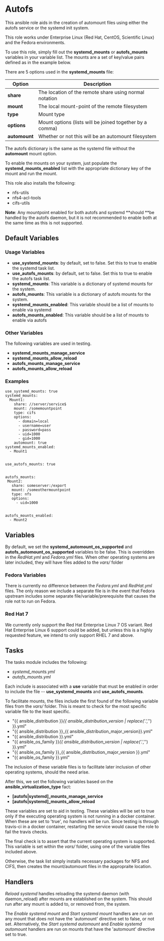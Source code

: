 

# Autofs


This ansible role aids in the creation of automount files using either
the autofs service or the systemd init system.


This role works under Enterprise Linux (Red Hat, CentOS, Scientific Linux)
and the Fedora environments.


To use this role, simply fill out the **systemd_mounts** or **autofs_mounts**
variables in your variable list. The mounts are a set of key/value pairs
defined as in the example below.


There are 5 options used in the **systemd_mounts** file:


| Option        | Description                                              |
| ------------- | -------------------------------------------------------- |
| **share**     | The location of the remote share using normal notation   |
| **mount**     | The local mount-point of the remote filesystem           |
| **type**      | Mount type                                               |
| **options**   | Mount options (lists will be joined together by a comma) |
| **automount** | Whether or not this will be an automount filesystem      |


The autofs dictionary is the same as the systemd file without the
**automount** mount option.


To enable the mounts on your system, just populate the
**systemd_mounts_enabled** list with the appropriate dictionary key of the
mount and run the mount.


This role also installs the following:


* nfs-utils
* nfs4-acl-tools
* cifs-utils


**Note**: Any mountpoint enabled for both autofs and systemd **should **be
handled by the autofs daemon, but it is not recommended to enable both
at the same time as this is not supported.




## Default Variables


### Usage Variables


* **use_systemd_mounts**: by default, set to false. Set this to true to enable the systemd task list.
* **use_autofs_mounts**: by default, set to false. Set this to true to enable the autofs task list.
* **systemd_mounts**: This variable is a dictionary of systemd mounts for the system.
* **autofs_mounts**: This variable is a dictionary of autofs mounts for the system.
* **systemd_mounts_enabled**: This variable should be a list of mounts to enable via systemd
* **autofs_mounts_enabled**: This variable should be a list of mounts to enable via autofs


### Other Variables


The following variables are used in testing.


* **systemd_mounts_manage_service**
* **systemd_mounts_allow_reload**
* **autofs_mounts_manage_service**
* **autofs_mounts_allow_reload**


### Examples


    use_systemd_mounts: true
    systemd_mounts:
      Mount1:
        share: //server/service$
        mount: /somemountpoint
        type: cifs
        options:
          - domain=local
          - username=user
          - password=pass
          - uid=1000
          - gid=1000
        automount: true
    systemd_mounts_enabled:
      - Mount1


    use_autofs_mounts: true


    autofs_mounts:
     Mount2:
       share: someserver:/export
       mount: /someothermountpoint
       type: nfs
       options:
         - uid=1000


    autofs_mounts_enabled:
      - Mount2




## Variables


By default, we set the **systemd_automount_os_supported** and
**autofs_automount_os_supported** variables to be false. This is overridden
in the *RedHat.yml* and *Fedora.yml* files. When other operating systems are
later included, they will have files added to the *vars/* folder


### Fedora Variables


There is currently no difference between the *Fedora.yml* and *RedHat.yml*
files. The only reason we include a separate file is in the event that
Fedora upstream includes some separate file/variable/prerequisite that
causes the role not to run on Fedora.


### Red Hat 7


We currently only support the Red Hat Enterprise Linux 7 OS variant. Red Hat
Enterprise Linux 6 support could be added, but unless this is a highly
requested feature, we intend to only support RHEL 7 and above.




## Tasks


The tasks module includes the following:


* *systemd_mounts.yml*
* *autofs_mounts.yml*


Each include is associated with a **use** variable that must be enabled in
order to include the file -- **use_systemd_mounts** and **use_autofs_mounts**.


To facilitate mounts, the files include the first found of the following
variable files from the *vars/* folder. This is meant to check for the most
specific variable file to the least specific.


* "{{ ansible_distribution }}_{{ ansible_distribution_version | replace('.','_') }}.yml"
* "{{ ansible_distribution }}_{{ ansible_distribution_major_version}}.yml"
* "{{ ansible_distribution }}.yml"
* "{{ ansible_os_family }}_{{ ansible_distribution_version | replace('.','_') }}.yml"
* "{{ ansible_os_family }}_{{ ansible_distribution_major_version }}.yml"
* "{{ ansible_os_family }}.yml"


The inclusion of these variable files  is to facilitate later inclusion of
other operating systems, should the need arise.


After this, we set the following variables based on the
**ansible_virtualization_type** fact:


* **[autofs|systemd]_mounts_manage_service**
* **[autofs|systemd]_mounts_allow_reload**


These variables are set to aid in testing. These variables will be set to true
only if the executing operating system is not running in a docker container.
When these are set to 'true', no handlers will be run. Since testing is through
travis-ci in a docker container, restarting the service would cause the role
to fail the travis checks.


The final check is to assert that the current operating system is supported.
This variable is set within the *vars/* folder, using one of the variable
files included above.


Otherwise, the task list simply installs necessary packages for NFS and CIFS,
then creates the mount/automount files in the appropraite location.




## Handlers


*Reload systemd* handles reloading the systemd daemon (with daemon_reload)
after mounts are established on the system. This should run after any mount
is added to, or removed from, the system.


The *Enable systemd mount* and *Start systemd mount* handlers are run on any
mount that does not have the 'automount' directive set to false, or not set.
Alternatively, the *Start systemd automount* and *Enable systemd automount*
handlers are run on mounts that have the 'automount' directive set to true.


